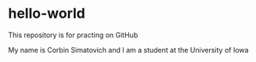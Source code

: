 # hello-world
This repository is for practing on GitHub

My name is Corbin Simatovich and I am a student at the University of Iowa


